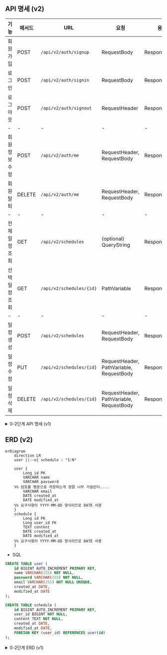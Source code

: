 ## API 명세 (v2)

| 기능 | 메서드 | URL | 요청 | 응답 | 상태 코드 |
| --- | --- | --- | --- | --- | --- |
| 회원가입 | POST | `/api/v2/auth/signup` | RequestBody | ResponseBody | 200, 400 |
| 로그인 | POST | `/api/v2/auth/signin` | RequestBody | ResponseBody | 200, 400 |
| 로그아웃 | POST | `/api/v2/auth/signout` | RequestHeader | ResponseBody | 200, 400 | <!-- 로그아웃을 GET으로 구현하면 안된다!!! -->
| - | - | - | - | - | - | <!-- 비밀번호 검증을 위해 RequestBody도 함께 요청 -->
| 회원정보 수정 | POST | `/api/v2/auth/me` | RequestHeader, RequestBody | ResponseBody | 200, 400 |
| 회원 탈퇴 | DELETE | `/api/v2/auth/me` | RequestHeader, RequestBody | ResponseBody | 200, 400 |
| - | - | - | - | - | - |
| 전체 일정 조회 | GET | `/api/v2/schedules` | (optional) QueryString | ResponseBody | 200 |
| 선택 일정 조회 | GET | `/api/v2/schedules/{id}` | PathVariable | ResponseBody | 200, 404 |
| - | - | - | - | - | - | <!-- 일정 생성, 수정, 삭제는 로그인 요구 -->
| 일정 생성 | POST | `/api/v2/schedules` | RequestHeader, RequestBody | ResponseBody | 200, 400 |
| 일정 수정 | PUT | `/api/v2/schedules/{id}` | RequestHeader, PathVariable, RequestBody | ResponseBody | 200, 400, 404 |
| 일정 삭제 | DELETE | `/api/v2/schedules/{id}` | RequestHeader, PathVariable, RequestBody | ResponseBody | 200, 400, 404 |

<details>
<summary>0-2단계 API 명세 (v1)</summary>

## API 명세 (v1)

| 기능 | 메서드 | URL | 요청 | 응답 | 상태 코드 |
| --- | --- | --- | --- | --- | --- |
| 일정 생성 | POST | `/api/v1/schedules` | RequestBody | ResponseBody | 200, 400 |
| 전체 일정 조회 | GET | `/api/v1/schedules` | (optional) QueryString | ResponseBody | 200 |
| 선택 일정 조회 | GET | `/api/v1/schedules/{id}` | PathVariable | ResponseBody | 200, 404 |
| 일정 수정 | PUT | `/api/v1/schedules/{id}` | PathVariable, RequestBody | ResponseBody | 200, 400, 404 |
| 일정 삭제 | DELETE | `/api/v1/schedules/{id}` | PathVariable, RequestBody | ResponseBody | 200, 400, 404 |
</details>

## ERD (v2)

```mermaid
erDiagram
    direction LR
    user ||--o{ schedule : "1:N"

    user {
        Long id PK
        VARCHAR name
        VARCHAR password
    %% 암호를 평문으로 저장하는게 정말 너무 거슬린다....
        VARCHAR email
        DATE created_at
        DATE modified_at
    %% 요구사항이 YYYY-MM-DD 형식이므로 DATE 사용
    }
    schedule {
        Long id PK
        Long user_id FK
        TEXT content
        DATE created_at
        DATE modified_at
    %% 요구사항이 YYYY-MM-DD 형식이므로 DATE 사용
    }
```
- SQL
```sql
CREATE TABLE user (
    id BIGINT AUTO_INCREMENT PRIMARY KEY,
    name VARCHAR(255) NOT NULL,
    password VARCHAR(255) NOT NULL,
    email VARCHAR(255) NOT NULL UNIQUE,
    created_at DATE,
    modified_at DATE
);

CREATE TABLE schedule (
    id BIGINT AUTO_INCREMENT PRIMARY KEY,
    user_id BIGINT NOT NULL,
    content TEXT NOT NULL,
    created_at DATE,
    modified_at DATE,
    FOREIGN KEY (user_id) REFERENCES user(id)
);
```

<details>
<summary>0-2단계 ERD (v1)</summary>

## ERD (v1)
```mermaid
erDiagram
    schedule {
        Long id PK
        TEXT content
        VARCHAR name
        VARCHAR password
    %% 암호를 평문으로 저장하는게 정말 너무 거슬린다....
        DATE created_at
        DATE modified_at
    %% 요구사항이 YYYY-MM-DD 형식이므로 DATE 사용
    }
```

- SQL
```sql
CREATE TABLE schedule (
    id BIGINT AUTO_INCREMENT PRIMARY KEY,
    content TEXT NOT NULL,
    name VARCHAR(255) NOT NULL,
    password VARCHAR(255) NOT NULL,
    created_at DATE,
    modified_at DATE
);
```
</details>